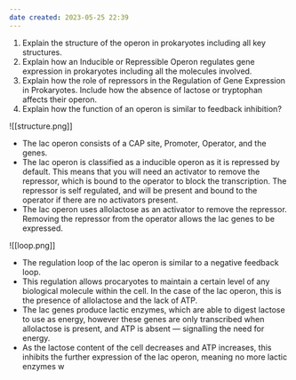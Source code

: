 ```yaml
---
date created: 2023-05-25 22:39
---
```


1. Explain the structure of the operon in prokaryotes including all key structures. 
2. Explain how an Inducible or Repressible Operon regulates gene expression in prokaryotes including all the molecules involved.  
3. Explain how the role of repressors in the Regulation of Gene Expression in Prokaryotes. Include how the absence of lactose or tryptophan affects their operon. 
4. Explain how the function of an operon is similar to feedback inhibition?

![[structure.png]]

- The lac operon consists of a CAP site, Promoter, Operator, and the genes.
- The lac operon is classified as a inducible operon as it is repressed by default. This means that you will need an activator to remove the repressor, which is bound to the operator to block the transcription. The repressor is self regulated, and will be present and bound to the operator if there are no activators present.
- The lac operon uses allolactose as an activator to remove the repressor. Removing the repressor from the operator allows the lac genes to be expressed.

![[loop.png]]

- The regulation loop of the lac operon is similar to a negative feedback loop.
- This regulation allows procaryotes to maintain a certain level of any biological molecule within the cell. In the case of the lac operon, this is the presence of allolactose and the lack of ATP.
- The lac genes produce lactic enzymes, which are able to digest lactose to use as energy, however these genes are only transcribed when allolactose is present, and ATP is absent — signalling the need for energy.
- As the lactose content of the cell decreases and ATP increases, this inhibits the further expression of the lac operon, meaning no more lactic enzymes w
